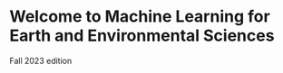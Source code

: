 # Welcome to Machine Learning for Earth and Environmental Sciences

Fall 2023 edition

```{tableofcontents}
```
